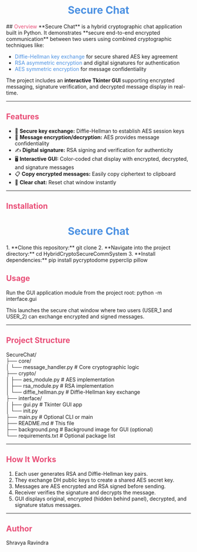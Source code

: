 <h1 align="center" style="color: #4A90E2;">Secure Chat</h1>
## <span style="color:#E94E77;">Overview</span>
**Secure Chat** is a hybrid cryptographic chat application built in Python. It demonstrates **secure end-to-end encrypted communication** between two users using combined cryptographic techniques like:

- <span style="color:#4A90E2;">Diffie-Hellman key exchange</span> for secure shared AES key agreement
- <span style="color:#4A90E2;">RSA asymmetric encryption</span> and digital signatures for authentication
- <span style="color:#4A90E2;">AES symmetric encryption</span> for message confidentiality

The project includes an **interactive Tkinter GUI** supporting encrypted messaging, signature verification, and decrypted message display in real-time.

---

## <span style="color:#E94E77;">Features</span>

- 🔐 **Secure key exchange:** Diffie-Hellman to establish AES session keys  
- 🔐 **Message encryption/decryption:** AES provides message confidentiality  
- ✍️ **Digital signature:** RSA signing and verification for authenticity  
- 🖥️ **Interactive GUI:** Color-coded chat display with encrypted, decrypted, and signature messages  
- 📋 **Copy encrypted messages:** Easily copy ciphertext to clipboard  
- 🧹 **Clear chat:** Reset chat window instantly  

---

## <span style="color:#E94E77;">Installation</span>
<h1 align="center" style="color: #4A90E2;">Secure Chat</h1>
1. **Clone this repository:**  git clone <repository-url>
2. **Navigate into the project directory:** cd HybridCryptoSecureCommSystem
3.  **Install dependencies:** pip install pycryptodome pyperclip pillow

## <span style="color:#E94E77;">Usage</span>

Run the GUI application module from the project root:
python -m interface.gui


This launches the secure chat window where two users (USER_1 and USER_2) can exchange encrypted and signed messages.

---

## <span style="color:#E94E77;">Project Structure</span>

SecureChat/     
├── core/    
│ └── message_handler.py # Core cryptographic logic    
├── crypto/     
│ ├── aes_module.py # AES implementation       
│ ├── rsa_module.py # RSA implementation    
│ └── diffie_hellman.py # Diffie-Hellman key exchange      
├── interface/       
│ ├── gui.py # Tkinter GUI app       
│ └── init.py     
├── main.py # Optional CLI or main     
├── README.md # This file      
├── background.png # Background image for GUI (optional)      
└── requirements.txt # Optional package list      


---

## <span style="color:#E94E77;">How It Works</span>

1. Each user generates RSA and Diffie-Hellman key pairs.  
2. They exchange DH public keys to create a shared AES secret key.  
3. Messages are AES encrypted and RSA signed before sending.  
4. Receiver verifies the signature and decrypts the message.  
5. GUI displays original, encrypted (hidden behind panel), decrypted, and signature status messages.

---

## <span style="color:#E94E77;">Author</span>
Shravya Ravindra





